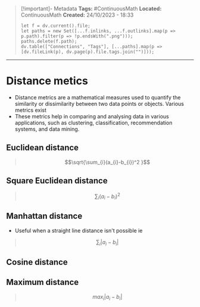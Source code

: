 > [!important]- Metadata
> **Tags:** #ContinuousMath 
> **Located:** ContinuousMath
> **Created:** 24/10/2023 - 18:33
> ```dataviewjs
> let f = dv.current().file;
> let paths = new Set([...f.inlinks, ...f.outlinks].map(p => p.path).filter(p => !p.endsWith(".png")));
> paths.delete(f.path);
> dv.table(["Connections", "Tags"], [...paths].map(p => [dv.fileLink(p), dv.page(p).file.tags.join("")]));
> ```

___
# Distance metics
- Distance metrics are a mathematical measures used to quantify the similarity or dissimilarity between two data points or objects. Various metrics exist
- These metrics help in comparing and analysing data in various applications, such as clustering, classification, recommendation systems, and data mining.
## Euclidean distance 
>$$\sqrt{\sum_{i}(a_{i}-b_{i})^2 }$$

## Square Euclidean distance 
>$$\sum_{i}(a_{i}-b_{i})^2$$
## Manhattan distance 
- Useful when a straight line distance isn't possible ie 
>$$\sum_{i}|a_{i}-b_{i}|$$
## Cosine distance 

## Maximum distance 
>$$max_{i}|a_{i}-b_{i}|$$
